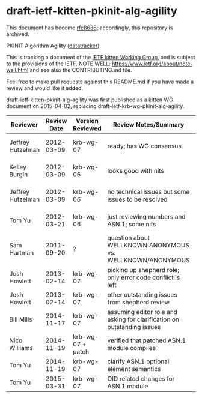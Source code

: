 # draft-ietf-kitten-pkinit-alg-agility

This document has become [rfc8638](https://tools.ietf.org/html/rfc8636);
accordingly, this repository is archived.

PKINIT Algorithm Agility ([datatracker](https://datatracker.ietf.org/doc/html/draft-ietf-kitten-pkinit-alg-agility))

This is tracking a document of the [IETF kitten Working Group](https://datatracker.ietf.org/wg/kitten), and is subject to the provisions of the IETF. NOTE WELL: https://www.ietf.org/about/note-well.html and see also the CONTRIBUTING.md file.

Feel free to make pull requests against this README.md if you have made a review and would like it added.

draft-ietf-kitten-pkinit-alg-agility was first published as a kitten WG document on 2015-04-02, replacing draft-ietf-krb-wg-pkinit-alg-agility.

Reviewer | Review Date | Version Reviewed | Review Notes/Summary | Link to Review
---------|-------------|------------------|----------------------|---------------
Jeffrey Hutzelman | 2012-03-09 | krb-wg-07 | ready; has WG consensus | https://datatracker.ietf.org/doc/draft-ietf-krb-wg-pkinit-alg-agility/shepherdwriteup/
Kelley Burgin | 2012-03-09 | krb-wg-06 | looks good with nits | https://www.ietf.org/mail-archive/web/krb-wg/current/msg03702.html
Jeffrey Hutzelman | 2012-03-09 | krb-wg-06 | no technical issues but some issues to be resolved | https://www.ietf.org/mail-archive/web/krb-wg/current/msg03708.html
Tom Yu | 2012-03-21 | krb-wg-06 | just reviewing numbers and ASN.1; some nits | https://www.ietf.org/mail-archive/web/krb-wg/current/msg03727.html
Sam Hartman | 2011-09-20 | ? | question about WELLKNOWN:ANONYMOUS vs. WELLKNOWN/ANONYMOUS | https://www.ietf.org/mail-archive/web/krb-wg/current/msg03308.html
Josh Howlett | 2013-02-14 | krb-wg-07 | picking up shepherd role; only error code conflict is left | https://www.ietf.org/mail-archive/web/kitten/current/msg03807.html
Josh Howlett | 2013-02-14 | krb-wg-07 | other outstanding issues  from shepherd review | https://www.ietf.org/mail-archive/web/kitten/current/msg03820.html
Bill Mills | 2014-11-17 | krb-wg-07 | assuming editor role and asking for clarification on outstanding issues | https://www.ietf.org/mail-archive/web/kitten/current/msg05133.html et seq
Nico Williams | 2014-11-19 | krb-wg-07 + patch | verified that patched ASN.1 module compiles | https://www.ietf.org/mail-archive/web/kitten/current/msg05143.html
Tom Yu | 2014-11-19 | krb-wg-07 | clarify ASN.1 optional element semantics | https://www.ietf.org/mail-archive/web/kitten/current/msg05145.html
Tom Yu | 2015-03-31 | krb-wg-07 | OID related changes for ASN.1 module | https://www.ietf.org/mail-archive/web/kitten/current/msg05518.html

